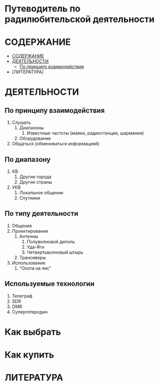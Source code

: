 # Путеводитель по радилюбительской деятельности
# СОДЕРЖАНИЕ
- [СОДЕРЖАНИЕ](#содержание)
- [ДЕЯТЕЛЬНОСТИ](#деятельности)
   - [По принципу взаимодействия](#по-принципу-взаимодействия)
- [ЛИТЕРАТУРА]

# ДЕЯТЕЛЬНОСТИ
## По принципу взаимодействия
1. Слушать
   1. Диапазоны
      1. Известные частоты (маяки, радиостанции, шарманки)
   2. Оборудование
2. Общаться (обмениваться информацией)

## По диапазону
1. КВ
   1. Другие города
   2. Другие страны
3. УКВ
   1. Локальное общение
   2. Спутники 

## По типу деятельности
1. Общение
2. Проектирование
   1. Антенны
      1. Полуволновой диполь
      2. Уда-Яги
      3. Четвертьволновый штырь
   2. Трансиверы
3. Использование
   1. "Охота на лис"

## Используемые технологии
1. Телеграф
2. SDR
3. DMR
4. Супергетеродин

# Как выбрать

# Как купить

# ЛИТЕРАТУРА
